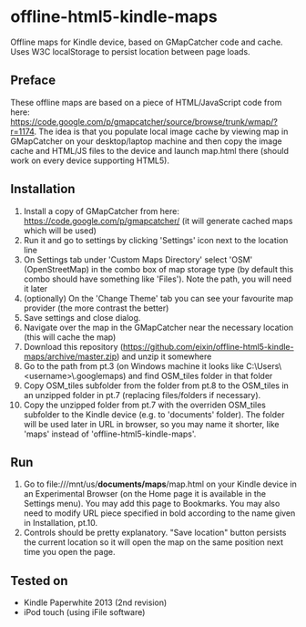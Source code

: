offline-html5-kindle-maps
=========================

Offline maps for Kindle device, based on GMapCatcher code and cache. Uses W3C localStorage to persist location between page loads.

Preface
-------

These offline maps are based on a piece of HTML/JavaScript code from here: https://code.google.com/p/gmapcatcher/source/browse/trunk/wmap/?r=1174. The idea is that you populate local image cache by viewing map in GMapCatcher on your desktop/laptop machine and then copy the image cache and HTML/JS files to the device and launch map.html there (should work on every device supporting HTML5).

Installation
-------

1. Install a copy of GMapCatcher from here: https://code.google.com/p/gmapcatcher/ (it will generate cached maps which will be used)
2. Run it and go to settings by clicking 'Settings' icon next to the location line
3. On Settings tab under 'Custom Maps Directory' select 'OSM' (OpenStreetMap) in the combo box of map storage type (by default this combo should have something like 'Files'). Note the path, you will need it later
4. (optionally) On the 'Change Theme' tab you can see your favourite map provider (the more contrast the better)
5. Save settings and close dialog. 
6. Navigate over the map in the GMapCatcher near the necessary location (this will cache the map)
7. Download this repository (https://github.com/eixin/offline-html5-kindle-maps/archive/master.zip) and unzip it somewhere
8. Go to the path from pt.3 (on Windows machine it looks like C:\\Users\\\<username\>\\.googlemaps) and find OSM_tiles folder in that folder
9. Copy OSM_tiles subfolder from the folder from pt.8 to the OSM_tiles in an unzipped folder in pt.7 (replacing files/folders if necessary).
10. Copy the unzipped folder from pt.7 with the overriden OSM_tiles subfolder to the Kindle device (e.g. to 'documents' folder). The folder will be used later in URL in browser, so you may name it shorter, like 'maps' instead of 'offline-html5-kindle-maps'. 

Run
---
1. Go to file:///mnt/us/**documents/maps**/map.html on your Kindle device in an Experimental Browser (on the Home page it is available in the Settings menu). You may add this page to Bookmarks. You may also need to modify URL piece specified in bold according to the name given in Installation, pt.10.
2. Controls should be pretty explanatory. "Save location" button persists the current location so it will open the map on the same position next time you open the page.

Tested on
---------
* Kindle Paperwhite 2013 (2nd revision)
* iPod touch (using iFile software)
